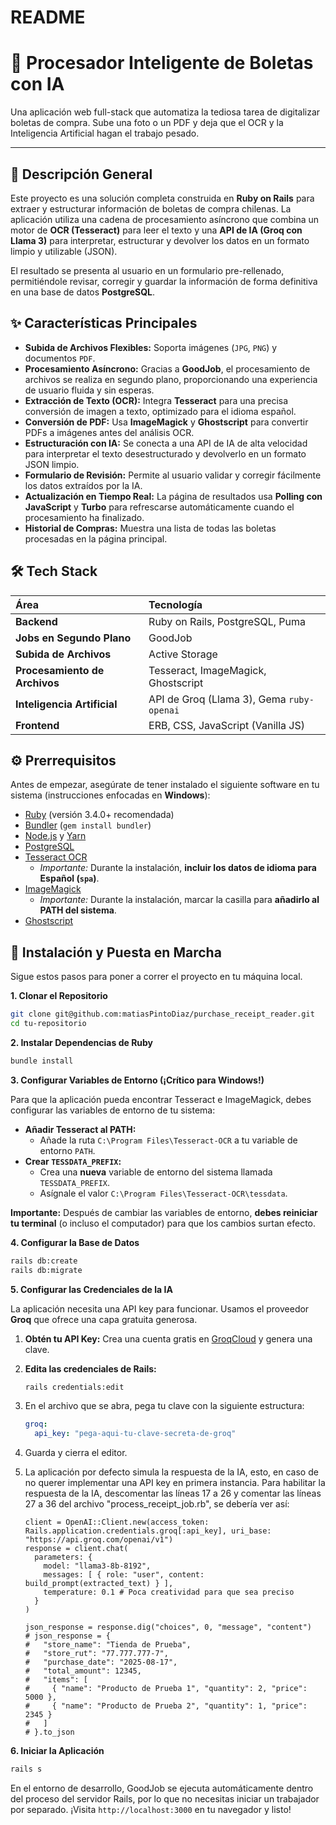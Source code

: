# README

# 📄 Procesador Inteligente de Boletas con IA

Una aplicación web full-stack que automatiza la tediosa tarea de digitalizar boletas de compra. Sube una foto o un PDF y deja que el OCR y la Inteligencia Artificial hagan el trabajo pesado.

---
## 🌟 Descripción General

Este proyecto es una solución completa construida en **Ruby on Rails** para extraer y estructurar información de boletas de compra chilenas. La aplicación utiliza una cadena de procesamiento asíncrono que combina un motor de **OCR (Tesseract)** para leer el texto y una **API de IA (Groq con Llama 3)** para interpretar, estructurar y devolver los datos en un formato limpio y utilizable (JSON).

El resultado se presenta al usuario en un formulario pre-rellenado, permitiéndole revisar, corregir y guardar la información de forma definitiva en una base de datos **PostgreSQL**.



## ✨ Características Principales

* **Subida de Archivos Flexibles:** Soporta imágenes (`JPG`, `PNG`) y documentos `PDF`.
* **Procesamiento Asíncrono:** Gracias a **GoodJob**, el procesamiento de archivos se realiza en segundo plano, proporcionando una experiencia de usuario fluida y sin esperas.
* **Extracción de Texto (OCR):** Integra **Tesseract** para una precisa conversión de imagen a texto, optimizado para el idioma español.
* **Conversión de PDF:** Usa **ImageMagick** y **Ghostscript** para convertir PDFs a imágenes antes del análisis OCR.
* **Estructuración con IA:** Se conecta a una API de IA de alta velocidad para interpretar el texto desestructurado y devolverlo en un formato JSON limpio.
* **Formulario de Revisión:** Permite al usuario validar y corregir fácilmente los datos extraídos por la IA.
* **Actualización en Tiempo Real:** La página de resultados usa **Polling con JavaScript** y **Turbo** para refrescarse automáticamente cuando el procesamiento ha finalizado.
* **Historial de Compras:** Muestra una lista de todas las boletas procesadas en la página principal.

## 🛠️ Tech Stack

| Área                    | Tecnología                                         |
| :---------------------- | :------------------------------------------------- |
| **Backend** | Ruby on Rails, PostgreSQL, Puma                    |
| **Jobs en Segundo Plano** | GoodJob                                            |
| **Subida de Archivos** | Active Storage                                     |
| **Procesamiento de Archivos**| Tesseract, ImageMagick, Ghostscript                |
| **Inteligencia Artificial**| API de Groq (Llama 3), Gema `ruby-openai`          |
| **Frontend** | ERB, CSS, JavaScript (Vanilla JS)                  |

## ⚙️ Prerrequisitos

Antes de empezar, asegúrate de tener instalado el siguiente software en tu sistema (instrucciones enfocadas en **Windows**):

* [Ruby](https://rubyinstaller.org/) (versión 3.4.0+ recomendada)
* [Bundler](https://bundler.io/) (`gem install bundler`)
* [Node.js](https://nodejs.org/en) y [Yarn](https://classic.yarnpkg.com/en/docs/install#windows-stable)
* [PostgreSQL](https://www.postgresql.org/download/)
* [Tesseract OCR](https://github.com/UB-Mannheim/tesseract/wiki)
    * *Importante:* Durante la instalación, **incluir los datos de idioma para Español (`spa`)**.
* [ImageMagick](https://imagemagick.org/script/download.php#windows)
    * *Importante:* Durante la instalación, marcar la casilla para **añadirlo al PATH del sistema**.
* [Ghostscript](https://ghostscript.com/releases/gsdnld.html)

## 🚀 Instalación y Puesta en Marcha

Sigue estos pasos para poner a correr el proyecto en tu máquina local.

**1. Clonar el Repositorio**
```bash
git clone git@github.com:matiasPintoDiaz/purchase_receipt_reader.git
cd tu-repositorio
```

**2. Instalar Dependencias de Ruby**
```bash
bundle install
```

**3. Configurar Variables de Entorno (¡Crítico para Windows!)**

Para que la aplicación pueda encontrar Tesseract e ImageMagick, debes configurar las variables de entorno de tu sistema:

* **Añadir Tesseract al PATH:**
    * Añade la ruta `C:\Program Files\Tesseract-OCR` a tu variable de entorno `PATH`.
* **Crear `TESSDATA_PREFIX`:**
    * Crea una **nueva** variable de entorno del sistema llamada `TESSDATA_PREFIX`.
    * Asígnale el valor `C:\Program Files\Tesseract-OCR\tessdata`.

**Importante:** Después de cambiar las variables de entorno, **debes reiniciar tu terminal** (o incluso el computador) para que los cambios surtan efecto.

**4. Configurar la Base de Datos**
```bash
rails db:create
rails db:migrate
```

**5. Configurar las Credenciales de la IA**

La aplicación necesita una API key para funcionar. Usamos el proveedor **Groq** que ofrece una capa gratuita generosa.

1.  **Obtén tu API Key:** Crea una cuenta gratis en [GroqCloud](https://console.groq.com/keys) y genera una clave.
2.  **Edita las credenciales de Rails:**
    ```bash
    rails credentials:edit
    ```
3.  En el archivo que se abra, pega tu clave con la siguiente estructura:
    ```yaml
    groq:
      api_key: "pega-aqui-tu-clave-secreta-de-groq"
    ```
4.  Guarda y cierra el editor.

5.  La aplicación por defecto simula la respuesta de la IA, esto, en caso de no querer implementar una API key en primera instancia. Para habilitar la
    respuesta de la IA, descomentar las líneas 17 a 26 y comentar las líneas 27 a 36 del archivo "process_receipt_job.rb", se debería ver así:
    ```
    client = OpenAI::Client.new(access_token: Rails.application.credentials.groq[:api_key], uri_base: "https://api.groq.com/openai/v1")
    response = client.chat(
      parameters: {
        model: "llama3-8b-8192",
        messages: [ { role: "user", content: build_prompt(extracted_text) } ],
        temperature: 0.1 # Poca creatividad para que sea preciso
      }
    )

    json_response = response.dig("choices", 0, "message", "content")
    # json_response = {
    #   "store_name": "Tienda de Prueba",
    #   "store_rut": "77.777.777-7",
    #   "purchase_date": "2025-08-17",
    #   "total_amount": 12345,
    #   "items": [
    #     { "name": "Producto de Prueba 1", "quantity": 2, "price": 5000 },
    #     { "name": "Producto de Prueba 2", "quantity": 1, "price": 2345 }
    #   ]
    # }.to_json
    ```

**6. Iniciar la Aplicación**
```bash
rails s
```
En el entorno de desarrollo, GoodJob se ejecuta automáticamente dentro del proceso del servidor Rails, por lo que no necesitas iniciar un trabajador por separado. ¡Visita `http://localhost:3000` en tu navegador y listo!